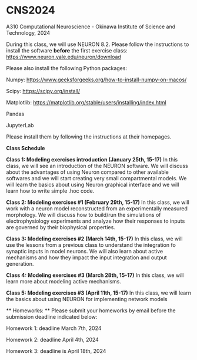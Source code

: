 # CNS2024 
A310 Computational Neuroscience - Okinawa Institute of Science and Technology, 2024

During this class, we will use NEURON 8.2. Please follow the instructions to install the software **before** the first exercise class: https://www.neuron.yale.edu/neuron/download

Please also install the following Python packages:

Numpy: https://www.geeksforgeeks.org/how-to-install-numpy-on-macos/

Scipy: https://scipy.org/install/

Matplotlib: https://matplotlib.org/stable/users/installing/index.html

Pandas

JupyterLab

Please install them by following the instructions at their homepages.

**Class Schedule**

**Class 1: Modeling exercises introduction (January 25th, 15-17)** 
In this class, we will see an introduction of the NEURON software. We will discuss about the advantages of using Neuron compared to other available softwares and we will start creating very small compartmental models. We will learn the basics about using Neuron graphical interface and we will learn how to write simple .hoc code. 

**Class 2: Modeling exercises #1 (February 29th, 15-17)**
In this class, we will work with a neuron model reconstructed from an experimentally measured morphology. We will discuss how to build/run the simulations of electrophysiology experiments and analyze how their responses to inputs are governed by their biophysical properties.

**Class 3: Modeling exercises #2 (March 14th, 15-17)**
In this class, we will use the lessons from a previous class to understand the integration fo synaptic inputs in model neurons. We will also learn about active mechanisms and how they impact the input integration and output generation.

**Class 4: Modeling exercises #3 (March 28th, 15-17)**
In this class, we will learn more about modeling active mechanisms.

**Class 5: Modeling exercises #3 (April 11th, 15-17)**
In this class, we will learn the basics about using NEURON for implementing network models

** Homeworks: ** Please submit your homeworks by email before the submission deadline indicated below: 

Homework 1: deadline March 7th, 2024

Homework 2: deadline April 4th, 2024

Homework 3: deadline is April 18th, 2024 
